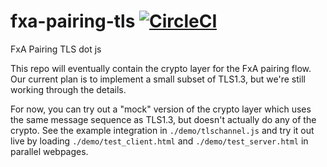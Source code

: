 # fxa-pairing-tls [![CircleCI](https://circleci.com/gh/mozilla/fxa-pairing-tls/tree/master.svg?style=svg)](https://circleci.com/gh/mozilla/fxa-pairing-tls/tree/master)
FxA Pairing TLS dot js

This repo will eventually contain the crypto layer for the FxA pairing flow.
Our current plan is to implement a small subset of TLS1.3, but we're still
working through the details.

For now, you can try out a "mock" version of the crypto layer which uses
the same message sequence as TLS1.3, but doesn't actually do any of the crypto.
See the example integration in `./demo/tlschannel.js` and try it out live
by loading `./demo/test_client.html` and `./demo/test_server.html` in
parallel webpages.
